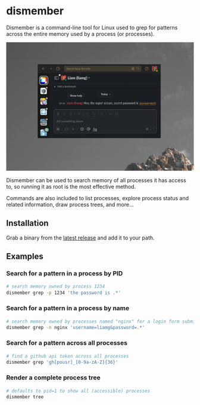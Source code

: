 # dismember

Dismember is a command-line tool for Linux used to grep for patterns across the entire memory used by a process (or processes).

![A gif showing dismember finding a password from a Slack message](demo.gif)

Dismember can be used to search memory of all processes it has access to, so running it as root is the most effective method.

Commands are also included to list processes, explore process status and related information, draw process trees, and more...

## Installation

Grab a binary from the [latest release](https://github.com/liamg/dismember/releases/latest) and add it to your path.

## Examples

### Search for a pattern in a process by PID
```bash
# search memory owned by process 1234
dismember grep -p 1234 'the password is .*'
```

### Search for a pattern in a process by name
```bash
# search memory owned by processes named "nginx" for a login form submission
dismember grep -n nginx 'username=liamg&password=.*'
```

### Search for a pattern across all processes
```bash
# find a github api token across all processes
dismember grep 'gh[pousr]_[0-9a-zA-Z]{36}'
```

### Render a complete process tree
```bash
# defaults to pid=1 to show all (accessible) processes
dismember tree
```
